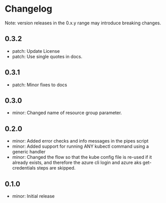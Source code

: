 # Changelog
Note: version releases in the 0.x.y range may introduce breaking changes.

## 0.3.2

- patch: Update License
- patch: Use single quotes in docs.

## 0.3.1

- patch: Minor fixes to docs

## 0.3.0

- minor: Changed name of resource group parameter.

## 0.2.0

- minor: Added error checks and info messages in the pipes script
- minor: Added support for running ANY kubectl command using a generic handler
- minor: Changed the flow so that the kube config file is re-used if it already exists, and therefore the azure cli login and azure aks get-credentials steps are skipped.

## 0.1.0

- minor: Initial release

